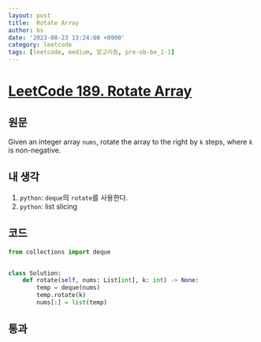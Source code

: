 ```yaml
---
layout: post
title:  Rotate Array
author: bs
date: '2023-08-23 13:24:00 +0900'
category: leetcode
tags: [leetcode, medium, 알고리즘, pre-ob-be_1-1]
---
```


# [LeetCode 189. Rotate Array](https://leetcode.com/problems/rotate-array/)

## 원문
Given an integer array `nums`, rotate the array to the right by `k` steps, where `k` is non-negative.

## 내 생각
1. `python`: `deque`의 `rotate`를 사용한다.
2. `python`: list slicing

## 코드
```python
from collections import deque


class Solution:
    def rotate(self, nums: List[int], k: int) -> None:
        temp = deque(nums)
        temp.rotate(k)
        nums[:] = list(temp)
```

## 통과
